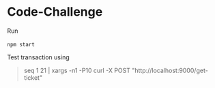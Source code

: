 # Code-Challenge
Run\
\
````npm start````

Test transaction using
> seq 1 21 | xargs -n1 -P10 curl -X POST "http://localhost:9000/get-ticket"
